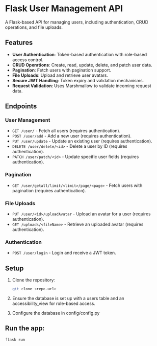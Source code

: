 # Flask User Management API

A Flask-based API for managing users, including authentication, CRUD operations, and file uploads.

## Features

- **User Authentication**: Token-based authentication with role-based access control.
- **CRUD Operations**: Create, read, update, delete, and patch user data.
- **Pagination**: Fetch users with pagination support.
- **File Uploads**: Upload and retrieve user avatars.
- **Secure JWT Handling**: Token expiry and validation mechanisms.
- **Request Validation**: Uses Marshmallow to validate incoming request data.

## Endpoints

### User Management

- `GET /user/` - Fetch all users (requires authentication).
- `POST /user/add` - Add a new user (requires authentication).
- `PUT /user/update` - Update an existing user (requires authentication).
- `DELETE /user/delete/<id>` - Delete a user by ID (requires authentication).
- `PATCH /user/patch/<id>` - Update specific user fields (requires authentication).

### Pagination

- `GET /user/getall/limit/<limit>/page/<page>` - Fetch users with pagination (requires authentication).

### File Uploads

- `PUT /user/<id>/uploadAvatar` - Upload an avatar for a user (requires authentication).
- `GET /uploads/<fileName>` - Retrieve an uploaded avatar (requires authentication).

### Authentication

- `POST /user/login` - Login and receive a JWT token.

## Setup

1. Clone the repository:
   ```bash
   git clone <repo-url>
   ```
2. Ensure the database is set up with a users table and an accessibility_view for role-based access.

3. Configure the database in config/config.py

## Run the app:

```bash
flask run

```
